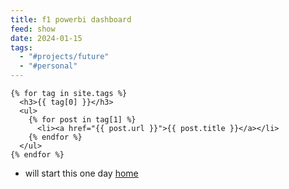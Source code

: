 ```yaml
---
title: f1 powerbi dashboard
feed: show
date: 2024-01-15
tags:
  - "#projects/future"
  - "#personal"
---
```

```
{% for tag in site.tags %}
  <h3>{{ tag[0] }}</h3>
  <ul>
    {% for post in tag[1] %}
      <li><a href="{{ post.url }}">{{ post.title }}</a></li>
    {% endfor %}
  </ul>
{% endfor %}
```
- will start this one day 
[home](/benicerxd.github.io/README.md)